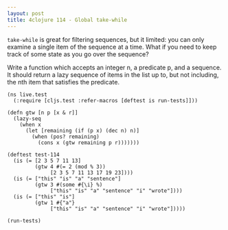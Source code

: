 ```yaml
---
layout: post
title: 4clojure 114 - Global take-while
---
```


`take-while` is great for filtering sequences, but it limited: you can only examine a single item of the sequence at a time. What if you need to keep track of some state as you go over the sequence?

Write a function which accepts an integer n, a predicate p, and a sequence. It should return a lazy sequence of items in the list up to, but not including, the nth item that satisfies the predicate.

<pre><code class="language-klipse">(ns live.test
  (:require [cljs.test :refer-macros [deftest is run-tests]]))
  
(defn gtw [n p [x & r]]
  (lazy-seq
    (when x
      (let [remaining (if (p x) (dec n) n)]
        (when (pos? remaining)
          (cons x (gtw remaining p r)))))))

(deftest test-114
  (is (= [2 3 5 7 11 13]
         (gtw 4 #(= 2 (mod % 3))
              [2 3 5 7 11 13 17 19 23])))
  (is (= ["this" "is" "a" "sentence"]
         (gtw 3 #(some #{\i} %)
              ["this" "is" "a" "sentence" "i" "wrote"])))
  (is (= ["this" "is"]
         (gtw 1 #{"a"}
              ["this" "is" "a" "sentence" "i" "wrote"]))))
  
(run-tests)
</code></pre>
